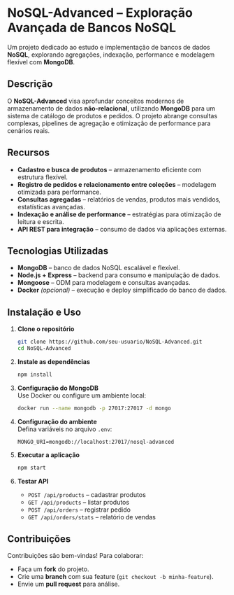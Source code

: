 
# **NoSQL-Advanced – Exploração Avançada de Bancos NoSQL**  

Um projeto dedicado ao estudo e implementação de bancos de dados **NoSQL**, explorando agregações, indexação, performance e modelagem flexível com **MongoDB**.  

## **Descrição**  
O **NoSQL-Advanced** visa aprofundar conceitos modernos de armazenamento de dados **não-relacional**, utilizando **MongoDB** para um sistema de catálogo de produtos e pedidos. O projeto abrange consultas complexas, pipelines de agregação e otimização de performance para cenários reais.  

## **Recursos**  
- **Cadastro e busca de produtos** – armazenamento eficiente com estrutura flexível.  
- **Registro de pedidos e relacionamento entre coleções** – modelagem otimizada para performance.  
- **Consultas agregadas** – relatórios de vendas, produtos mais vendidos, estatísticas avançadas.  
- **Indexação e análise de performance** – estratégias para otimização de leitura e escrita.  
- **API REST para integração** – consumo de dados via aplicações externas.  

## **Tecnologias Utilizadas**  
- **MongoDB** – banco de dados NoSQL escalável e flexível.  
- **Node.js + Express** – backend para consumo e manipulação de dados.  
- **Mongoose** – ODM para modelagem e consultas avançadas.  
- **Docker** *(opcional)* – execução e deploy simplificado do banco de dados.  

## **Instalação e Uso**  

1. **Clone o repositório**  
   ```bash
   git clone https://github.com/seu-usuario/NoSQL-Advanced.git
   cd NoSQL-Advanced
   ```

2. **Instale as dependências**  
   ```bash
   npm install
   ```

3. **Configuração do MongoDB**  
   Use Docker ou configure um ambiente local:  
   ```bash
   docker run --name mongodb -p 27017:27017 -d mongo
   ```

4. **Configuração do ambiente**  
   Defina variáveis no arquivo `.env`:  
   ```env
   MONGO_URI=mongodb://localhost:27017/nosql-advanced
   ```

5. **Executar a aplicação**  
   ```bash
   npm start
   ```

6. **Testar API**  
   - `POST /api/products` – cadastrar produtos  
   - `GET /api/products` – listar produtos  
   - `POST /api/orders` – registrar pedido  
   - `GET /api/orders/stats` – relatório de vendas  

## **Contribuições**  
Contribuições são bem-vindas! Para colaborar:  
- Faça um **fork** do projeto.  
- Crie uma **branch** com sua feature (`git checkout -b minha-feature`).  
- Envie um **pull request** para análise.  


